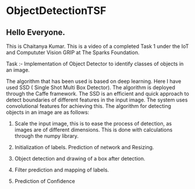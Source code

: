 # ObjectDetectionTSF

## Hello Everyone.

This is Chaitanya Kumar. This is a video of a completed Task 1 under the IoT and Compututer
Vision GRIP at The Sparks Foundation.

Task :- Implementation of Object Detector to identify classes of objects in an image.

The algorithm that has been used is based on deep learning. Here I have used SSD ( Single
Shot Multi Box Detector). The algorithm is deployed through the Caffe framework. The SSD 
is an efficient and quick approach to detect boundaries of different features in the input
image. The system uses convolutional features for achieving this. The algorithm for detecting
objects in an image are as follows:


1) Scale the input image, this is to ease the process of detection, as images are of different 
dimensions. This is done with calculations through the numpy library.

2) Initialization of labels. Prediction of network and Resizing.

3) Object detection and drawing of a box after detection.

4) Filter prediction and mapping of labels.

5) Prediction of Confidence 
